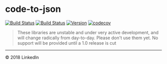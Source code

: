 # code-to-json

[![Build Status](https://travis-ci.org/mike-north/code-to-json.svg?branch=master)](https://travis-ci.org/mike-north/code-to-json)
[![Build Status](https://dev.azure.com/code-to-json/code-to-json/_apis/build/status/mike-north.code-to-json)](https://dev.azure.com/code-to-json/code-to-json/_build/latest?definitionId=1)
[![Version](https://img.shields.io/npm/v/code-to-json.svg)](https://www.npmjs.com/package/code-to-json)
[![codecov](https://codecov.io/gh/mike-north/code-to-json/branch/master/graph/badge.svg)](https://codecov.io/gh/mike-north/code-to-json)

> These libraries are unstable and under very active development, and will change radically from day-to-day. Please don't use them yet. No support will be provided until a 1.0 release is cut

---

© 2018 LinkedIn
